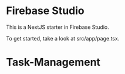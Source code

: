 # Firebase Studio

This is a NextJS starter in Firebase Studio.

To get started, take a look at src/app/page.tsx.
# Task-Management
